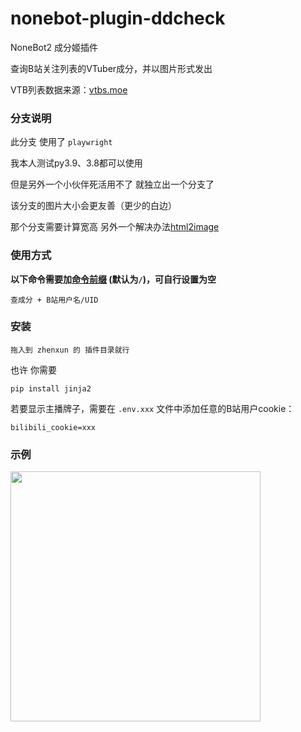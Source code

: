 # nonebot-plugin-ddcheck

NoneBot2 成分姬插件

查询B站关注列表的VTuber成分，并以图片形式发出

VTB列表数据来源：[vtbs.moe](https://vtbs.moe/)


### 分支说明

此分支 使用了 ```playwright``` 

我本人测试py3.9、3.8都可以使用

但是另外一个小伙伴死活用不了 就独立出一个分支了

该分支的图片大小会更友善（更少的白边）

那个分支需要计算宽高
另外一个解决办法[html2image]([https://vtbs.moe/](https://github.com/po-lan/zhenxun-nonebot-plugin-ddcheck/tree/html2image))


### 使用方式

**以下命令需要加[命令前缀](https://v2.nonebot.dev/docs/api/config#Config-command_start) (默认为`/`)，可自行设置为空**

```
查成分 + B站用户名/UID
```


### 安装

```
拖入到 zhenxun 的 插件目录就行
```

也许 你需要
```
pip install jinja2
```

若要显示主播牌子，需要在 `.env.xxx` 文件中添加任意的B站用户cookie：

```
bilibili_cookie=xxx
```


### 示例

<div align="left">
  <img src="https://s2.loli.net/2022/03/20/Nk3jZJgxforHDsu.png" width="400" />
</div>

